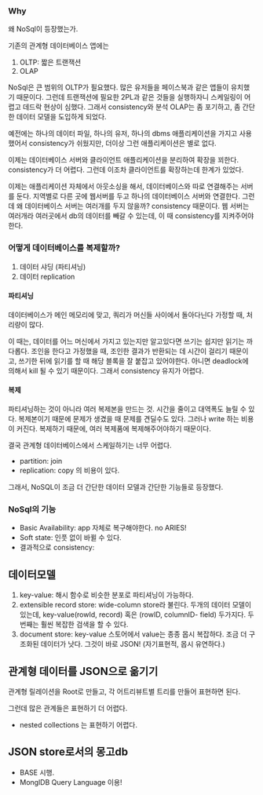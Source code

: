 ### Why
왜 NoSql이 등장했는가.

기존의 관계형 데이터베이스 앱에는 
1. OLTP: 짧은 트랜잭션
2. OLAP

NoSql은 큰 범위의 OLTP가 필요했다. 많은 유저들을 페이스북과 같은 앱들이 유치했기 때문이다.
그런데 트랜잭션에 필요한 2PL과 같은 것들을 실행하자니 스케일링이 어렵고 데드락 현상이 심했다. 그래서 consistency와 분석 OLAP는 좀 포기하고, 좀 간단한 데이터 모델을 도입하게 되었다.

예전에는 하나의 데이터 파일, 하나의 유저, 하나의 dbms 애플리케이션을 가지고 사용했어서 consistency가 쉬웠지만, 더이상 그런 애플리케이션은 별로 없다.

이제는 데이터베이스 서버와 클라이언트 애플리케이션을 분리하여 확장을 꾀한다. consistency가 더 어렵다. 그런데 이조차 클라이언트를 확장하는데 한계가 있었다.

이제는 애플리케이션 자체에서 아웃소싱을 해서, 데이터베이스와 따로 연결해주는 서버를 둔다. 지역별로 다른 곳에 웹서버를 두고 하나의 데이터베이스 서버와 연결한다. 그런데 왜 데이터베이스 서버는 여러개를 두지 않을까? consistency 때문이다. 웹 서버는 여러개라 여러곳에서 db의 데이터를 빼갈 수 있는데, 이 때 consistency를 지켜주어야한다. 

### 어떻게 데이터베이스를 복제할까?
1. 데이터 샤딩 (파티셔닝)
2. 데이터 replication

#### 파티셔닝
데이터베이스가 메인 메모리에 맞고, 쿼리가 머신들 사이에서 돌아다닌다 가정할 때, 처리량이 많다. 

이 때는, 데이터를 어느 머신에서 가지고 있는지만 알고있다면 쓰기는 쉽지만 읽기는 까다롭다. 조인을 한다고 가정했을 때, 조인한 결과가 반환되는 데 시간이 걸리기 때문이고, 쓰기한 뒤에 읽기를 할 때 해당 블록을 잘 붙잡고 있어야한다. 아니면 deadlock에 의해서 kill 될 수 있기 때문이다. 그래서 consistency 유지가 어렵다.

#### 복제
파티셔닝하는 것이 아니라 여러 복제본을 만드는 것. 시간을 줄이고 대역폭도 늘릴 수 있다. 복제본이기 때문에 문제가 생겼을 때 문제를 견딜수도 있다. 그러나 write 하는 비용이 커진다. 복제하기 때문에, 여러 복제품에 복제해주어야하기 때문이다.

결국 관계형 데이터베이스에서 스케일하기는 너무 어렵다. 
- partition: join
- replication: copy 의 비용이 있다. 

그래서, NoSQL이 조금 더 간단한 데이터 모델과 간단한 기능들로 등장했다. 

### NoSql의 기능
- Basic Availability: app 자체로 복구해야한다. no ARIES!
- Soft state: 인풋 없이 바뀔 수 있다. 
- 결과적으로 consistency:

## 데이터모델
1. key-value: 해시 함수로 비슷한 분포로 파티셔닝이 가능하다. 
2. extensible record store: wide-column store라 불린다. 두개의 데이터 모델이 있는데, key-value(rowId, record) 혹은 (rowID, columnID- field) 두가지다. 두번째는 훨씬 복잡한 검색을 할 수 있다.
3. document store: key-value 스토어에서 value는 종종 몹시 복잡하다. 조금 더 구조화된 데이터가 낫다. 그것이 바로 JSON! (자기표현적, 몹시 유연하다.)

## 관계형 데이터를 JSON으로 옮기기
관계형 릴레이션을 Root로 만들고, 각 어트리뷰트별 트리를 만들어 표현하면 된다. 

그런데 많은 관계들은 표현하기 더 어렵다.
- nested collections 는 표현하기 어렵다.

## JSON store로서의 몽고db
- BASE 시행. 
- MonglDB Query Language 이용! 
